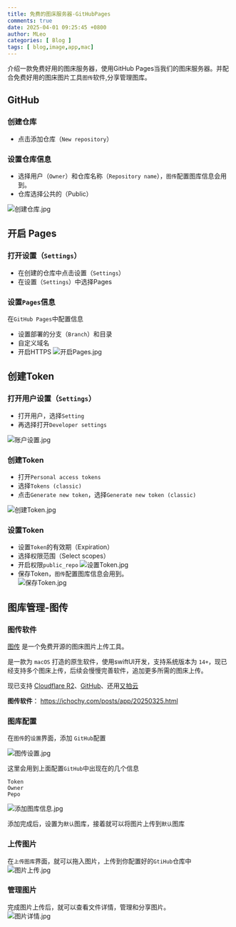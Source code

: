 ```yaml
---
title: 免费的图床服务器-GitHubPages
comments: true
date: 2025-04-01 09:25:45 +0800
author: MLeo
categories: [ Blog ]
tags: [ blog,image,app,mac]
---
```


介绍一款免费好用的图床服务器，使用GitHub Pages当我们的图床服务器。并配合免费好用的图床图片工具`图传`软件,分享管理图库。

## GitHub

### 创建仓库
- 点击添加仓库（`New repository`）
### 设置仓库信息
- 选择用户（`Owner`）和仓库名称（`Repository name`），`图传`配置图库信息会用到。  
- 仓库选择公共的（Public）

![创建仓库.jpg](https://image.ichochy.com/GitHub/创建仓库.jpg)


## 开启 Pages
### 打开设置（`Settings`）
- 在创建的仓库中点击设置（`Settings`）    
- 在设置（`Settings`）中选择Pages   
### 设置`Pages`信息  
在`GitHub Pages`中配置信息  
- 设置部署的分支（`Branch`）和目录  
- 自定义域名
- 开启HTTPS
![开启Pages.jpg](https://image.ichochy.com/GitHub/开启Pages.jpg)



## 创建Token

### 打开用户设置（`Settings`）
- 打开用户，选择`Setting`
- 再选择打开`Developer settings`

![账户设置.jpg](https://image.ichochy.com/GitHub/账户设置.jpg)

### 创建Token
- 打开`Personal access tokens`
- 选择`Tokens (classic)`
- 点击`Generate new token`，选择`Generate new token (classic)`

![创建Token.jpg](https://image.ichochy.com/GitHub/创建Token.jpg)
### 设置Token
- 设置`Token`的有效期（Expiration）
- 选择权限范围（Select scopes）
- 开启权限`public_repo`
![设置Token.jpg](https://image.ichochy.com/GitHub/设置Token.jpg)
- 保存Token，`图传`配置图库信息会用到。  
![保存Token.jpg](https://image.ichochy.com/GitHub/保存Token.jpg)

## 图库管理-图传
### 图传软件
[图传](https://file.ichochy.com/iUploader.zip) 是一个免费开源的图床图片上传工具。

是一款为 `macOS` 打造的原生软件，使用swiftUI开发，支持系统版本为 `14+`，现已经支持多个图床上传，后续会慢慢完善软件，追加更多所需的图床上传。

现已支持 [Cloudflare R2](https://cloudflare.com)、[GitHub](https://github.com)、还用[又拍云](https://www.upyun.com/league)

**图传软件**： https://ichochy.com/posts/app/20250325.html    
 


### 图库配置
在`图传`的`设置`界面，添加 `GitHub`配置  

![图传设置.jpg](https://image.ichochy.com/GitHub/图传设置.jpg)

这里会用到上面配置`GitHub`中出现在的几个信息
```shell
Token
Owner
Pepo
```
![添加图库信息.jpg](https://image.ichochy.com/GitHub/添加图库信息.jpg)


添加完成后，设置为`默认`图库，接着就可以将图片上传到`默认`图库  

### 上传图片
在`上传图库`界面，就可以拖入图片，上传到你配置好的`GtiHub`仓库中  
![图片上传.jpg](https://image.ichochy.com/GitHub/图片上传.jpg)

### 管理图片
完成图片上传后，就可以查看文件详情，管理和分享图片。   
![图片详情.jpg](https://image.ichochy.com/GitHub/图片详情.jpg)






